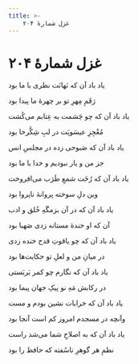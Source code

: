 ```yaml
---
title: >-
    غزل شمارهٔ ۲۰۴
---
```

# غزل شمارهٔ ۲۰۴

<div class="b" id="bn1"><div class="m1"><p>یاد باد آن که نَهانَت نظری با ما بود</p></div>
<div class="m2"><p>رَقَمِ مِهرِ تو بر چهرهٔ ما پیدا بود</p></div></div>
<div class="b" id="bn2"><div class="m1"><p>یاد باد آن که چو چَشمت به عِتابم می‌کُشت</p></div>
<div class="m2"><p>مُعْجِزِ عیسَویَت در لبِ شِکَّرخا بود</p></div></div>
<div class="b" id="bn3"><div class="m1"><p>یاد باد آن که صَبوحی زده در مجلسِ انس</p></div>
<div class="m2"><p>جز من و یار نبودیم و خدا با ما بود</p></div></div>
<div class="b" id="bn4"><div class="m1"><p>یاد باد آن که رُخَت شمعِ طَرَب می‌افروخت</p></div>
<div class="m2"><p>وین دلِ سوخته پروانهٔ ناپروا بود</p></div></div>
<div class="b" id="bn5"><div class="m1"><p>یاد باد آن که در آن بزمگَهِ خُلق و ادب</p></div>
<div class="m2"><p>آن که او خندهٔ مستانه زدی صَهبا بود</p></div></div>
<div class="b" id="bn6"><div class="m1"><p>یاد باد آن که چو یاقوتِ قدح خنده زدی</p></div>
<div class="m2"><p>در میانِ من و لعلِ تو حکایت‌ها بود</p></div></div>
<div class="b" id="bn7"><div class="m1"><p>یاد باد آن که نگارم چو کمر بَربَستی</p></div>
<div class="m2"><p>در رکابش مَهِ نو پیکِ جهان پیما بود</p></div></div>
<div class="b" id="bn8"><div class="m1"><p>یاد باد آن که خرابات نشین بودم و مست</p></div>
<div class="m2"><p>وآنچه در مسجدم امروز کم است آنجا بود</p></div></div>
<div class="b" id="bn9"><div class="m1"><p>یاد باد آن که به اصلاحِ شما می‌شد راست</p></div>
<div class="m2"><p>نظمِ هر گوهرِ ناسُفته که حافظ را بود</p></div></div>